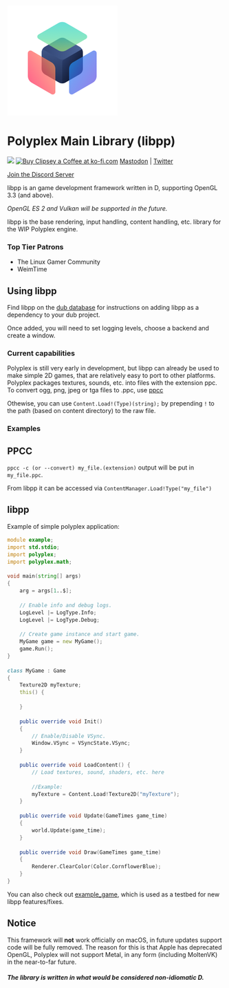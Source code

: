 [![Polyplex Logo][logo]](https://github.com/PolyplexEngine/branding)

# Polyplex Main Library (libpp)
<a href="https://www.patreon.com/bePatron?u=10156994" data-patreon-widget-type="become-patron-button"><img class="s5qsvfm-0 fIpNGV" src="https://c5.patreon.com/external/logo/become_a_patron_button.png"></a></img> <a href='https://ko-fi.com/O4O59UGN' target='_blank'><img height='36' style='border:0px;height:36px;' src='https://az743702.vo.msecnd.net/cdn/kofi2.png?v=0' border='0' alt='Buy Clipsey a Coffee at ko-fi.com' /></a> [Mastodon](https://mastodon.social/@Polyplex) | [Twitter](https://twitter.com/polyplexengine)

[Join the Discord Server](https://discord.gg/Dus5ArV)


libpp is an game development framework written in D, supporting OpenGL 3.3 (and above). 

_OpenGL ES 2 and Vulkan will be supported in the future._

libpp is the base rendering, input handling, content handling, etc. library for the WIP Polyplex engine.

### Top Tier Patrons
* The Linux Gamer Community
* WeimTime

## Using libpp
Find libpp on the [dub database](https://code.dlang.org/packages/pp) for instructions on adding libpp as a dependency to your dub project.

Once added, you will need to set logging levels, choose a backend and create a window.

### Current capabilities
Polyplex is still very early in development, but libpp can already be used to make simple 2D games, that are relatively easy to port to other platforms.
Polyplex packages textures, sounds, etc. into files with the extension ppc. To convert ogg, png, jpeg or tga files to .ppc, use [ppcc](https://github.com/PolyplexEngine/ppcc)

Othewise, you can use `Content.Load!(Type)(string);` by prepending `!` to the path (based on content directory) to the raw file.


### Examples
## PPCC
`ppcc -c (or --convert) my_file.(extension)` output will be put in `my_file.ppc`.

From libpp it can be accessed via `ContentManager.Load!Type("my_file")`

## libpp
Example of simple polyplex application:
```d
module example;
import std.stdio;
import polyplex;
import polyplex.math;

void main(string[] args)
{
	arg = args[1..$];

	// Enable info and debug logs.
	LogLevel |= LogType.Info;
	LogLevel |= LogType.Debug;

	// Create game instance and start game.
	MyGame game = new MyGame();
	game.Run();
}

class MyGame : Game
{
	Texture2D myTexture;
	this() {

	}

	public override void Init()
	{
		// Enable/Disable VSync.
		Window.VSync = VSyncState.VSync;
	}

	public override void LoadContent() {
		// Load textures, sound, shaders, etc. here

		//Example:
		myTexture = Content.Load!Texture2D("myTexture");
	}	

	public override void Update(GameTimes game_time)
	{
		world.Update(game_time);
	}

	public override void Draw(GameTimes game_time)
	{
		Renderer.ClearColor(Color.CornflowerBlue);
	}
}

```

You can also check out [example_game](http://github.com/PolyplexEngine/example_game), which is used as a testbed for new libpp features/fixes.

## Notice
This framework will **not** work officially on macOS, in future updates support code will be fully removed. The reason for this is that Apple has deprecated OpenGL, Polyplex will not support Metal, in any form (including MoltenVK) in the near-to-far future.

##### The library is written in what would be considered non-idiomatic D.

[logo]: https://raw.githubusercontent.com/PolyplexEngine/branding/master/flat/libpp-pngs/libpp_transparent%40256w.png
